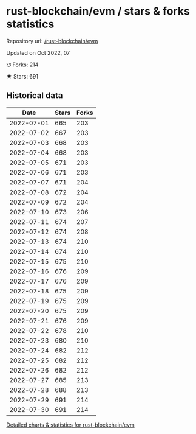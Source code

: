 # rust-blockchain/evm / stars & forks statistics

Repository url: [/rust-blockchain/evm](https://github.com/rust-blockchain/evm)

Updated on Oct 2022, 07

☋ Forks: 214

★ Stars: 691

## Historical data
| Date | Stars | Forks |
|------|-------|-------|
| 2022-07-01 | 665 | 203 | 
| 2022-07-02 | 667 | 203 | 
| 2022-07-03 | 668 | 203 | 
| 2022-07-04 | 668 | 203 | 
| 2022-07-05 | 671 | 203 | 
| 2022-07-06 | 671 | 203 | 
| 2022-07-07 | 671 | 204 | 
| 2022-07-08 | 672 | 204 | 
| 2022-07-09 | 672 | 204 | 
| 2022-07-10 | 673 | 206 | 
| 2022-07-11 | 674 | 207 | 
| 2022-07-12 | 674 | 208 | 
| 2022-07-13 | 674 | 210 | 
| 2022-07-14 | 674 | 210 | 
| 2022-07-15 | 675 | 210 | 
| 2022-07-16 | 676 | 209 | 
| 2022-07-17 | 676 | 209 | 
| 2022-07-18 | 675 | 209 | 
| 2022-07-19 | 675 | 209 | 
| 2022-07-20 | 675 | 209 | 
| 2022-07-21 | 676 | 209 | 
| 2022-07-22 | 678 | 210 | 
| 2022-07-23 | 680 | 210 | 
| 2022-07-24 | 682 | 212 | 
| 2022-07-25 | 682 | 212 | 
| 2022-07-26 | 682 | 212 | 
| 2022-07-27 | 685 | 213 | 
| 2022-07-28 | 688 | 213 | 
| 2022-07-29 | 691 | 214 | 
| 2022-07-30 | 691 | 214 | 


[Detailed charts & statistics for rust-blockchain/evm](https://reviewgithub.com/rep/rust-blockchain/evm)
